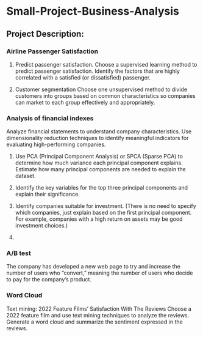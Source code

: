 # Small-Project-Business-Analysis




## Project Description:
### **Airline Passenger Satisfaction**
1. Predict passenger satisfaction.
Choose a supervised learning method to predict passenger satisfaction. Identify the factors that are highly correlated with a satisfied (or dissatisfied) passenger.

2. Customer segmentation
Choose one unsupervised method to divide customers into groups based on common characteristics so companies can market to each group effectively and appropriately.

### **Analysis of financial indexes**
Analyze financial statements to understand company characteristics. Use dimensionality reduction techniques to identify meaningful indicators for evaluating high-performing companies.

1. Use PCA (Principal Component Analysis) or SPCA (Sparse PCA) to determine how much variance each principal component explains. Estimate how many principal components are needed to explain the dataset.

2. Identify the key variables for the top three principal components and explain their significance.

3. Identify companies suitable for investment. (There is no need to specify which companies, just explain based on the first principal component. For example, companies with a high return on assets may be good investment choices.)
4. 
### **A/B test**
The company has developed a new web page to try and increase the number of users who “convert,” meaning the number of users who decide to pay for the company’s product.

### **Word Cloud**
Text mining: 2022 Feature Films’ Satisfaction With The Reviews
Choose a 2022 feature film and use text mining techniques to analyze the reviews. Generate a word cloud and summarize the sentiment expressed in the reviews.

